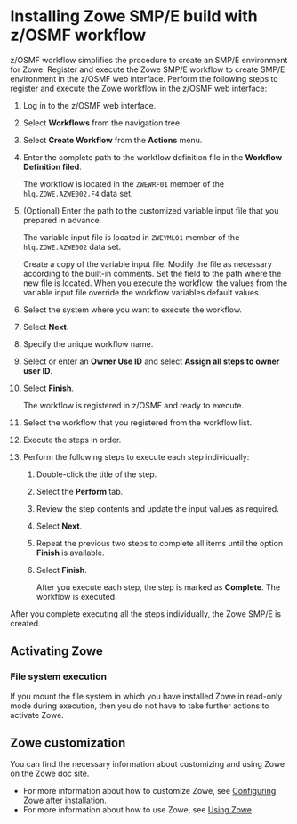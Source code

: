 # Installing Zowe SMP/E build with z/OSMF workflow

z/OSMF workflow simplifies the procedure to create an SMP/E environment for Zowe. Register and execute the Zowe SMP/E workflow to create SMP/E environment in the z/OSMF web interface. Perform the following steps to register and execute the Zowe workflow in the z/OSMF web interface:

1. Log in to the z/OSMF web interface.
2. Select **Workflows** from the navigation tree. 
3. Select **Create Workflow** from the **Actions** menu. 
4. Enter the complete path to the workflow definition file in the **Workflow Definition filed**.

   The workflow is located in the `ZWEWRF01` member of the `hlq.ZOWE.AZWE002.F4` data set. 

5. (Optional) Enter the path to the customized variable input file that you prepared in advance.

   The variable input file is located in `ZWEYML01` member of the `hlq.ZOWE.AZWE002` data set. 

   Create a copy of the variable input file. Modify the file as necessary according to the built-in comments. Set the field to the path where the new file is located. When you execute the workflow, the values from the variable input file override the workflow variables default values.

6. Select the system where you want to execute the workflow.
7. Select **Next**. 
8. Specify the unique workflow name. 
9. Select or enter an **Owner Use ID** and select **Assign all steps to owner user ID**. 
10. Select **Finish**. 

    The workflow is registered in z/OSMF and ready to execute.

11. Select the workflow that you registered from the workflow list.
12. Execute the steps in order.   
13. Perform the following steps to execute each step individually:

    1. Double-click the title of the step.
    2. Select the **Perform** tab. 
    3. Review the step contents and update the input values as required.
    4. Select **Next**. 
    5. Repeat the previous two steps to complete all items until the option **Finish** is available. 
    6. Select **Finish**. 
   
       After you execute each step, the step is marked as **Complete**. The workflow is executed. 
       
After you complete executing all the steps individually, the Zowe SMP/E is created. 

## Activating Zowe

### File system execution

If you mount the file system in which you have installed Zowe in read-only mode during execution, then you do not have to take further actions to activate Zowe.

## Zowe customization

You can find the necessary information about customizing and using Zowe on the Zowe doc site.
- For more information about how to customize Zowe, see [Configuring Zowe after installation](mvd-configuration.md).
- For more information about how to use Zowe, see [Using Zowe](zowe-getting-started-tutorial.md).


<!-- The following are commented out for the use of a program directory in bookmaster format

## Notices

APAR numbers are provided in this document to assist in locating PTFs that may be required. Ongoing problem reporting may result in additional APARs being created. Therefore, the APAR lists in this document may not be complete.

## Trademarks

Zowe, the Zowe logo, and zowe.org are trademarks or registered trademarks of Linux Foundation, registered in many jurisdictions worldwide. Other product and service names might be trademarks of Linux Foundation or other companies.

## Reader's Comments

Program Directory for Zowe Open Source Project (Base), August 2019

We appreciate your input on this publication. Feel free to comment on the clarity, accuracy, and completeness of the information or give us any other feedback that you might have.

Report your comments in https://github.com/zowe/community/issues/new/choose.

Thank you for your participation.

-----------------

??? Where does this section belong ???

<< TODO - Where does this section belong ? >>
### SMP/E CALLLIBS Processing

Zowe uses the CALLLIBS function that is provided in SMP/E to resolve external references during installation. When Zowe is installed, ensure that DDDEFs exist for the following libraries:
<!--Needs a list of libraries-->
<!--
- CSSLIB
- DSNLOAD
- MACLIB
**Note:** CALLLIBS uses the previous DDDEFs only to resolve the link-edit for Zowe. These data sets are not updated during the installation of Zowe.
-->
